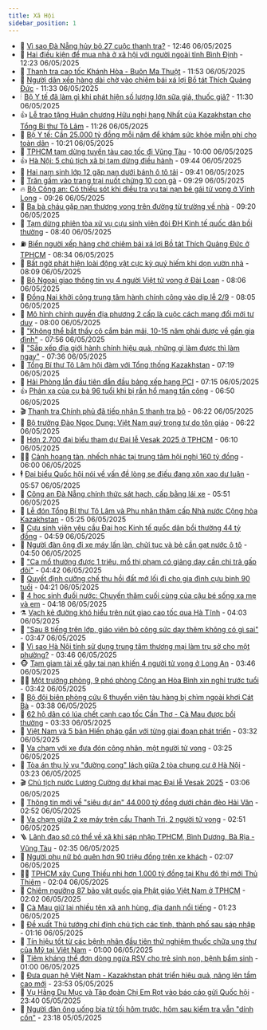 ```yaml
---
title: Xã Hội
sidebar_position: 1
---
```


<!-- dantri-xa-hoi:START -->
- 🫣 [Vì sao Đà Nẵng hủy bỏ 27 cuộc thanh tra?](https://dantri.com.vn/xa-hoi/vi-sao-da-nang-huy-bo-27-cuoc-thanh-tra-20250506192146799.htm) - 12:46 06/05/2025
- 💼 [Hai điều kiện để mua nhà ở xã hội với người ngoài tỉnh Bình Định](https://dantri.com.vn/xa-hoi/hai-dieu-kien-de-mua-nha-o-xa-hoi-voi-nguoi-ngoai-tinh-binh-dinh-20250506175343991.htm) - 12:23 06/05/2025
- 🎊 [Thanh tra cao tốc Khánh Hòa - Buôn Ma Thuột](https://dantri.com.vn/xa-hoi/thanh-tra-cao-toc-khanh-hoa-buon-ma-thuot-20250506183124244.htm) - 11:53 06/05/2025
- 🙉 [Người dân xếp hàng dài chờ vào chiêm bái xá lợi Bồ tát Thích Quảng Đức](https://dantri.com.vn/xa-hoi/nguoi-dan-xep-hang-dai-cho-vao-chiem-bai-xa-loi-bo-tat-thich-quang-duc-20250506181337490.htm) - 11:33 06/05/2025
- 🕯 [Bộ Y tế đã làm gì khi phát hiện số lượng lớn sữa giả, thuốc giả?](https://dantri.com.vn/xa-hoi/bo-y-te-da-lam-gi-khi-phat-hien-so-luong-lon-sua-gia-thuoc-gia-20250506182442012.htm) - 11:30 06/05/2025
- 👍 [Lễ trao tặng Huân chương Hữu nghị hạng Nhất của Kazakhstan cho Tổng Bí thư Tô Lâm](https://dantri.com.vn/xa-hoi/le-trao-tang-huan-chuong-huu-nghi-hang-nhat-cua-kazakhstan-cho-tong-bi-thu-to-lam-20250506182556475.htm) - 11:26 06/05/2025
- 🤖 [Bộ Y tế: Cần 25.000 tỷ đồng mỗi năm để khám sức khỏe miễn phí cho toàn dân](https://dantri.com.vn/xa-hoi/bo-y-te-can-25000-ty-dong-moi-nam-de-kham-suc-khoe-mien-phi-cho-toan-dan-20250506171149430.htm) - 10:21 06/05/2025
- 🙉 [TPHCM tạm dừng tuyến tàu cao tốc đi Vũng Tàu](https://dantri.com.vn/xa-hoi/tphcm-tam-dung-tuyen-tau-cao-toc-di-vung-tau-20250506154118110.htm) - 10:00 06/05/2025
- 👍 [Hà Nội: 5 chủ tịch xã bị tạm dừng điều hành](https://dantri.com.vn/xa-hoi/ha-noi-5-chu-tich-xa-bi-tam-dung-dieu-hanh-20250506163013848.htm) - 09:44 06/05/2025
- 🗽 [Hai nam sinh lớp 12 gặp nạn dưới bánh ô tô tải](https://dantri.com.vn/xa-hoi/hai-nam-sinh-lop-12-gap-nan-duoi-banh-o-to-tai-20250506162812212.htm) - 09:41 06/05/2025
- 🗽 [Trăn gấm vào trang trại nuốt chửng 10 con gà](https://dantri.com.vn/xa-hoi/tran-gam-vao-trang-trai-nuot-chung-10-con-ga-20250506154624557.htm) - 09:29 06/05/2025
- 🔥 [Bộ Công an: Có thiếu sót khi điều tra vụ tai nạn bé gái tử vong ở Vĩnh Long](https://dantri.com.vn/xa-hoi/bo-cong-an-co-thieu-sot-khi-dieu-tra-vu-tai-nan-be-gai-tu-vong-o-vinh-long-20250506161813855.htm) - 09:26 06/05/2025
- 🦒 [Ba bà cháu gặp nạn thương vong trên đường từ trường về nhà](https://dantri.com.vn/xa-hoi/ba-ba-chau-gap-nan-thuong-vong-tren-duong-tu-truong-ve-nha-20250506160028264.htm) - 09:20 06/05/2025
- 🧐 [Tạm dừng phiên tòa xử vụ cựu sinh viên đòi ĐH Kinh tế quốc dân bồi thường](https://dantri.com.vn/xa-hoi/tam-dung-phien-toa-xu-vu-cuu-sinh-vien-doi-dh-kinh-te-quoc-dan-boi-thuong-20250506152929828.htm) - 08:40 06/05/2025
- ⛽️ [Biển người xếp hàng chờ chiêm bái xá lợi Bồ tát Thích Quảng Đức ở TPHCM](https://dantri.com.vn/xa-hoi/bien-nguoi-xep-hang-cho-chiem-bai-xa-loi-bo-tat-thich-quang-duc-o-tphcm-20250506121436339.htm) - 08:34 06/05/2025
- 🚀 [Bất ngờ phát hiện loài động vật cực kỳ quý hiếm khi dọn vườn nhà](https://dantri.com.vn/xa-hoi/bat-ngo-phat-hien-loai-dong-vat-cuc-ky-quy-hiem-khi-don-vuon-nha-20250506144933809.htm) - 08:09 06/05/2025
- 🦒 [Bộ Ngoại giao thông tin vụ 4 người Việt tử vong ở Đài Loan](https://dantri.com.vn/xa-hoi/bo-ngoai-giao-thong-tin-vu-4-nguoi-viet-tu-vong-o-dai-loan-20250506150030038.htm) - 08:06 06/05/2025
- 🦅 [Đồng Nai khởi công trung tâm hành chính công vào dịp lễ 2/9](https://dantri.com.vn/xa-hoi/dong-nai-khoi-cong-trung-tam-hanh-chinh-cong-vao-dip-le-29-20250506143155976.htm) - 08:05 06/05/2025
- 🚀 [Mô hình chính quyền địa phương 2 cấp là cuộc cách mạng đổi mới tư duy](https://dantri.com.vn/xa-hoi/mo-hinh-chinh-quyen-dia-phuong-2-cap-la-cuoc-cach-mang-doi-moi-tu-duy-20250506144031899.htm) - 08:00 06/05/2025
- 🦅 [&quot;Không thể bắt thầy cô cắm bản mãi, 10-15 năm phải được về gần gia đình&quot;](https://dantri.com.vn/xa-hoi/khong-the-bat-thay-co-cam-ban-mai-10-15-nam-phai-duoc-ve-gan-gia-dinh-20250506145124745.htm) - 07:56 06/05/2025
- 🤠 [&quot;Sắp xếp địa giới hành chính hiệu quả, những gì làm được thì làm ngay&quot;](https://dantri.com.vn/xa-hoi/sap-xep-dia-gioi-hanh-chinh-hieu-qua-nhung-gi-lam-duoc-thi-lam-ngay-20250506142618072.htm) - 07:36 06/05/2025
- 💄 [Tổng Bí thư Tô Lâm hội đàm với Tổng thống Kazakhstan](https://dantri.com.vn/xa-hoi/tong-bi-thu-to-lam-hoi-dam-voi-tong-thong-kazakhstan-20250506141937003.htm) - 07:19 06/05/2025
- 🥷 [Hải Phòng lần đầu tiên dẫn đầu bảng xếp hạng PCI](https://dantri.com.vn/xa-hoi/hai-phong-lan-dau-tien-dan-dau-bang-xep-hang-pci-20250506140246754.htm) - 07:15 06/05/2025
- 👍 [Phản xạ của cụ bà 96 tuổi khi bị rắn hổ mang tấn công](https://dantri.com.vn/xa-hoi/phan-xa-cua-cu-ba-96-tuoi-khi-bi-ran-ho-mang-tan-cong-20250506131225377.htm) - 06:50 06/05/2025
- 🎬 [Thanh tra Chính phủ đã tiếp nhận 5 thanh tra bộ](https://dantri.com.vn/xa-hoi/thanh-tra-chinh-phu-da-tiep-nhan-5-thanh-tra-bo-20250506131452739.htm) - 06:22 06/05/2025
- 🦒 [Bộ trưởng Đào Ngọc Dung: Việt Nam quý trọng tự do tôn giáo](https://dantri.com.vn/xa-hoi/bo-truong-dao-ngoc-dung-viet-nam-quy-trong-tu-do-ton-giao-20250506125210639.htm) - 06:22 06/05/2025
- 🌊 [Hơn 2.700 đại biểu tham dự Đại lễ Vesak 2025 ở TPHCM](https://dantri.com.vn/xa-hoi/hon-2700-dai-bieu-tham-du-dai-le-vesak-2025-o-tphcm-20250506122013196.htm) - 06:10 06/05/2025
- 🧑‍💻 [Cảnh hoang tàn, nhếch nhác tại trung tâm hội nghị 160 tỷ đồng](https://dantri.com.vn/xa-hoi/canh-hoang-tan-nhech-nhac-tai-trung-tam-hoi-nghi-160-ty-dong-20250506092043236.htm) - 06:00 06/05/2025
- 🕴 [Đại biểu Quốc hội nói về vấn đề lòng se điếu đang xôn xao dư luận](https://dantri.com.vn/xa-hoi/dai-bieu-quoc-hoi-noi-ve-van-de-long-se-dieu-dang-xon-xao-du-luan-20250506124926377.htm) - 05:57 06/05/2025
- 🤔 [Công an Đà Nẵng chính thức sát hạch, cấp bằng lái xe](https://dantri.com.vn/xa-hoi/cong-an-da-nang-chinh-thuc-sat-hach-cap-bang-lai-xe-20250506124048166.htm) - 05:51 06/05/2025
- 💄 [Lễ đón Tổng Bí thư Tô Lâm và Phu nhân thăm cấp Nhà nước Cộng hòa Kazakhstan](https://dantri.com.vn/xa-hoi/le-don-tong-bi-thu-to-lam-va-phu-nhan-tham-cap-nha-nuoc-cong-hoa-kazakhstan-20250506142633704.htm) - 05:25 06/05/2025
- 🧠 [Cựu sinh viên yêu cầu Đại học Kinh tế quốc dân bồi thường 44 tỷ đồng](https://dantri.com.vn/xa-hoi/cuu-sinh-vien-yeu-cau-dai-hoc-kinh-te-quoc-dan-boi-thuong-44-ty-dong-20250506115603428.htm) - 04:59 06/05/2025
- 🦣 [Người đàn ông đi xe máy lấn làn, chửi tục và bẻ cần gạt nước ô tô](https://dantri.com.vn/xa-hoi/nguoi-dan-ong-di-xe-may-lan-lan-chui-tuc-va-be-can-gat-nuoc-o-to-20250506111415248.htm) - 04:50 06/05/2025
- 💫 [&quot;Ca mổ thường được 1 triệu, mổ thị phạm có giảng dạy cần chi trả gấp đôi&quot;](https://dantri.com.vn/xa-hoi/ca-mo-thuong-duoc-1-trieu-mo-thi-pham-co-giang-day-can-chi-tra-gap-doi-20250506113535934.htm) - 04:42 06/05/2025
- 🚀 [Quyết định cưỡng chế thu hồi đất mở lối đi cho gia đình cựu binh 90 tuổi](https://dantri.com.vn/xa-hoi/quyet-dinh-cuong-che-thu-hoi-dat-mo-loi-di-cho-gia-dinh-cuu-binh-90-tuoi-20250506110843757.htm) - 04:21 06/05/2025
- 🤔 [4 học sinh đuối nước: Chuyến thăm cuối cùng của cậu bé sống xa mẹ và em](https://dantri.com.vn/xa-hoi/4-hoc-sinh-duoi-nuoc-chuyen-tham-cuoi-cung-cua-cau-be-song-xa-me-va-em-20250506103523191.htm) - 04:18 06/05/2025
- ⚗️ [Vạch kẻ đường khó hiểu trên nút giao cao tốc qua Hà Tĩnh](https://dantri.com.vn/xa-hoi/vach-ke-duong-kho-hieu-tren-nut-giao-cao-toc-qua-ha-tinh-20250506102038278.htm) - 04:03 06/05/2025
- 🫶 [&quot;Sau 8 tiếng trên lớp, giáo viên bỏ công sức dạy thêm không có gì sai&quot;](https://dantri.com.vn/xa-hoi/sau-8-tieng-tren-lop-giao-vien-bo-cong-suc-day-them-khong-co-gi-sai-20250506104331428.htm) - 03:47 06/05/2025
- 🌮 [Vì sao Hà Nội tính sử dụng trung tâm thương mại làm trụ sở cho một phường?](https://dantri.com.vn/xa-hoi/vi-sao-ha-noi-tinh-su-dung-trung-tam-thuong-mai-lam-tru-so-cho-mot-phuong-20250506104212593.htm) - 03:46 06/05/2025
- 🐵 [Tạm giam tài xế gây tai nạn khiến 4 người tử vong ở Long An](https://dantri.com.vn/xa-hoi/tam-giam-tai-xe-gay-tai-nan-khien-4-nguoi-tu-vong-o-long-an-20250322164719757.htm) - 03:46 06/05/2025
- 🧑‍🏫 [Một trưởng phòng, 9 phó phòng Công an Hòa Bình xin nghỉ trước tuổi](https://dantri.com.vn/xa-hoi/mot-truong-phong-9-pho-phong-cong-an-hoa-binh-xin-nghi-truoc-tuoi-20250506103204008.htm) - 03:42 06/05/2025
- 💫 [Bộ đội biên phòng cứu 6 thuyền viên tàu hàng bị chìm ngoài khơi Cát Bà](https://dantri.com.vn/xa-hoi/bo-doi-bien-phong-cuu-6-thuyen-vien-tau-hang-bi-chim-ngoai-khoi-cat-ba-20250506102845216.htm) - 03:38 06/05/2025
- 🦩 [62 hộ dân có lúa chết cạnh cao tốc Cần Thơ - Cà Mau được bồi thường](https://dantri.com.vn/xa-hoi/62-ho-dan-co-lua-chet-canh-cao-toc-can-tho-ca-mau-duoc-boi-thuong-20250506101913511.htm) - 03:33 06/05/2025
- 🦄 [Việt Nam và 5 bản Hiến pháp gắn với từng giai đoạn phát triển](https://dantri.com.vn/xa-hoi/viet-nam-va-5-ban-hien-phap-gan-voi-tung-giai-doan-phat-trien-20250506103219790.htm) - 03:32 06/05/2025
- 💂 [Va chạm với xe đưa đón công nhân, một người tử vong](https://dantri.com.vn/xa-hoi/va-cham-voi-xe-dua-don-cong-nhan-mot-nguoi-tu-vong-20250506095859524.htm) - 03:25 06/05/2025
- 💄 [Tòa án thụ lý vụ &quot;đường cong&quot; lách giữa 2 tòa chung cư ở Hà Nội](https://dantri.com.vn/xa-hoi/toa-an-thu-ly-vu-duong-cong-lach-giua-2-toa-chung-cu-o-ha-noi-20250506101603580.htm) - 03:23 06/05/2025
- 🎬 [Chủ tịch nước Lương Cường dự khai mạc Đại lễ Vesak 2025](https://dantri.com.vn/xa-hoi/chu-tich-nuoc-luong-cuong-du-khai-mac-dai-le-vesak-2025-20250506094012961.htm) - 03:06 06/05/2025
- 👀 [Thông tin mới về &quot;siêu dự án&quot; 44.000 tỷ đồng dưới chân đèo Hải Vân](https://dantri.com.vn/xa-hoi/thong-tin-moi-ve-sieu-du-an-44000-ty-dong-duoi-chan-deo-hai-van-20250506093932445.htm) - 02:52 06/05/2025
- 💃 [Va chạm giữa 2 xe máy trên cầu Thanh Trì, 2 người tử vong](https://dantri.com.vn/xa-hoi/va-cham-giua-2-xe-may-tren-cau-thanh-tri-2-nguoi-tu-vong-20250506094527486.htm) - 02:51 06/05/2025
- 🪜 [Lãnh đạo sở có thể về xã khi sáp nhập TPHCM, Bình Dương, Bà Rịa - Vũng Tàu](https://dantri.com.vn/xa-hoi/lanh-dao-so-co-the-ve-xa-khi-sap-nhap-tphcm-binh-duong-ba-ria-vung-tau-20250506092937071.htm) - 02:35 06/05/2025
- 📝 [Người phụ nữ bỏ quên hơn 90 triệu đồng trên xe khách](https://dantri.com.vn/xa-hoi/nguoi-phu-nu-bo-quen-hon-90-trieu-dong-tren-xe-khach-20250506084651437.htm) - 02:07 06/05/2025
- 🧑‍💻 [TPHCM xây Cung Thiếu nhi hơn 1.000 tỷ đồng tại Khu đô thị mới Thủ Thiêm](https://dantri.com.vn/xa-hoi/tphcm-xay-cung-thieu-nhi-hon-1000-ty-dong-tai-khu-do-thi-moi-thu-thiem-20250506081259004.htm) - 02:04 06/05/2025
- 👺 [Chiêm ngưỡng 87 bảo vật quốc gia Phật giáo Việt Nam ở TPHCM](https://dantri.com.vn/xa-hoi/chiem-nguong-87-bao-vat-quoc-gia-phat-giao-viet-nam-o-tphcm-20250505150107506.htm) - 02:02 06/05/2025
- 🌮 [Cà Mau giữ lại nhiều tên xã anh hùng, địa danh nổi tiếng](https://dantri.com.vn/xa-hoi/ca-mau-giu-lai-nhieu-ten-xa-anh-hung-dia-danh-noi-tieng-20250505225033800.htm) - 01:23 06/05/2025
- 🤭 [Đề xuất Thủ tướng chỉ định chủ tịch các tỉnh, thành phố sau sáp nhập](https://dantri.com.vn/xa-hoi/de-xuat-thu-tuong-chi-dinh-chu-tich-cac-tinh-thanh-pho-sau-sap-nhap-20250506081336745.htm) - 01:16 06/05/2025
- 💪 [Tín hiệu tốt từ các bệnh nhân đầu tiên thử nghiệm thuốc chữa ung thư của Mỹ tại Việt Nam](https://dantri.com.vn/xa-hoi/tin-hieu-tot-tu-cac-benh-nhan-dau-tien-thu-nghiem-thuoc-chua-ung-thu-cua-my-tai-viet-nam-20250505202008258.htm) - 01:00 06/05/2025
- 🧰 [Tiêm kháng thể đơn dòng ngừa RSV cho trẻ sinh non, bệnh bẩm sinh](https://dantri.com.vn/xa-hoi/tiem-khang-the-don-dong-ngua-rsv-cho-tre-sinh-non-benh-bam-sinh-20250505195259145.htm) - 01:00 06/05/2025
- 🤡 [Đưa quan hệ Việt Nam - Kazakhstan phát triển hiệu quả, nâng lên tầm cao mới](https://dantri.com.vn/xa-hoi/dua-quan-he-viet-nam-kazakhstan-phat-trien-hieu-qua-nang-len-tam-cao-moi-20250506065308433.htm) - 23:53 05/05/2025
- 🦆 [Vụ Hằng Du Mục và Tập đoàn Chị Em Rọt vào báo cáo gửi Quốc hội](https://dantri.com.vn/xa-hoi/vu-hang-du-muc-va-tap-doan-chi-em-rot-vao-bao-cao-gui-quoc-hoi-20250505210152684.htm) - 23:40 05/05/2025
- 🦍 [Người đàn ông uống bia từ tối hôm trước, hôm sau kiểm tra vẫn &quot;dính cồn&quot;](https://dantri.com.vn/xa-hoi/nguoi-dan-ong-uong-bia-tu-toi-hom-truoc-hom-sau-kiem-tra-van-dinh-con-20250506010116977.htm) - 23:18 05/05/2025<!-- dantri-xa-hoi:END -->
